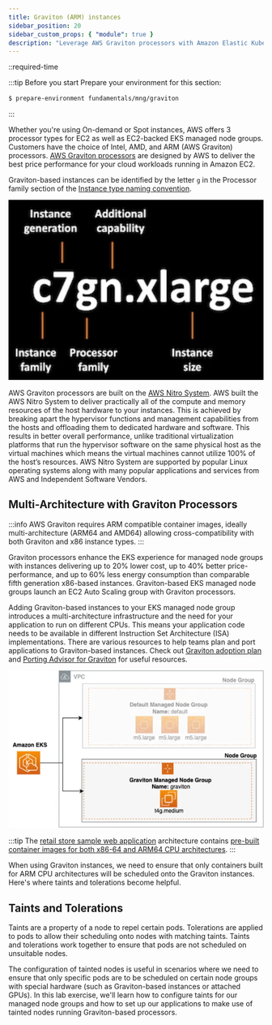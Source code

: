 ```yaml
---
title: Graviton (ARM) instances
sidebar_position: 20
sidebar_custom_props: { "module": true }
description: "Leverage AWS Graviton processors with Amazon Elastic Kubernetes Service."
---
```


::required-time

:::tip Before you start
Prepare your environment for this section:

```bash timeout=600 wait=30
$ prepare-environment fundamentals/mng/graviton
```

:::

Whether you're using On-demand or Spot instances, AWS offers 3 processor types for EC2 as well as EC2-backed EKS managed node groups. Customers have the choice of Intel, AMD, and ARM (AWS Graviton) processors. [AWS Graviton processors](https://aws.amazon.com/ec2/graviton/) are designed by AWS to deliver the best price performance for your cloud workloads running in Amazon EC2.

Graviton-based instances can be identified by the letter `g` in the Processor family section of the [Instance type naming convention](https://docs.aws.amazon.com/AWSEC2/latest/UserGuide/instance-types.html#instance-type-names).

![Instance type naming convention](assets/instance-type-name.webp)

AWS Graviton processors are built on the [AWS Nitro System](https://aws.amazon.com/ec2/nitro/?p=pm&pd=graviton&z=3). AWS built the AWS Nitro System to deliver practically all of the compute and memory resources of the host hardware to your instances. This is achieved by breaking apart the hypervisor functions and management capabilities from the hosts and offloading them to dedicated hardware and software. This results in better overall performance, unlike traditional virtualization platforms that run the hypervisor software on the same physical host as the virtual machines which means the virtual machines cannot utilize 100% of the host’s resources. AWS Nitro System are supported by popular Linux operating systems along with many popular applications and services from AWS and Independent Software Vendors.

## Multi-Architecture with Graviton Processors

:::info
AWS Graviton requires ARM compatible container images, ideally multi-architecture (ARM64 and AMD64) allowing cross-compatibility with both Graviton and x86 instance types.
:::

Graviton processors enhance the EKS experience for managed node groups with instances delivering up to 20% lower cost, up to 40% better price-performance, and up to 60% less energy consumption than comparable fifth generation x86-based instances. Graviton-based EKS managed node groups launch an EC2 Auto Scaling group with Graviton processors.

Adding Graviton-based instances to your EKS managed node group introduces a multi-architecture infrastructure and the need for your application to run on different CPUs. This means your application code needs to be available in different Instruction Set Architecture (ISA) implementations. There are various resources to help teams plan and port applications to Graviton-based instances. Check out [Graviton adoption plan](https://pages.awscloud.com/rs/112-TZM-766/images/Graviton%20Challenge%20Plan.pdf) and [Porting Advisor for Graviton](https://github.com/aws/porting-advisor-for-graviton) for useful resources.

![EKS Managed Node Group with Graviton Processor](assets/eks-graviton.webp)

:::tip
The [retail store sample web application](https://github.com/aws-containers/retail-store-sample-app/tree/main#application-architecture) architecture contains [pre-built container images for both x86-64 and ARM64 CPU architectures](https://gallery.ecr.aws/aws-containers/retail-store-sample-ui).
:::

When using Graviton instances, we need to ensure that only containers built for ARM CPU architectures will be scheduled onto the Graviton instances. Here's where taints and tolerations become helpful.

## Taints and Tolerations

Taints are a property of a node to repel certain pods. Tolerations are applied to pods to allow their scheduling onto nodes with matching taints. Taints and tolerations work together to ensure that pods are not scheduled on unsuitable nodes.

The configuration of tainted nodes is useful in scenarios where we need to ensure that only specific pods are to be scheduled on certain node groups with special hardware (such as Graviton-based instances or attached GPUs). In this lab exercise, we'll learn how to configure taints for our managed node groups and how to set up our applications to make use of tainted nodes running Graviton-based processors.

